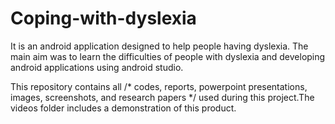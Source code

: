 # Coping-with-dyslexia

It is an android application designed to help people having dyslexia. The main aim was to learn the difficulties of people with dyslexia and developing android applications using android studio.

This repository contains all /* codes, reports, powerpoint presentations, images, screenshots, and research papers */ used during this project.The videos folder includes a demonstration of this product.



